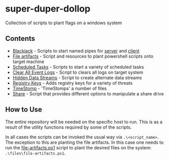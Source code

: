 # super-duper-dollop
Collection of scripts to plant flags on a windows system

## Contents
- [Blackjack](./blackjack/) - Scripts to start named pipes for [server](./blackjack/BlackjackDealer.ps1) and [client](./blackjack/BlackJackplayer.ps1)
- [File artifacts](./files/) - Script and resources to plant powershell scripts onto target machine
- [Scheduled Tasks](./scheduledTasks/) - Scripts to start a variety of scheduled tasks
- [Clear All Event Logs](./ClearAllEventLogs.ps1) - Script to clears all logs on target system
- [Hidden Data Streams](./HiddenDataStreamsFlagPlacer.ps1) - Script to create alternate data streams
- [Registry Keys](./Registry.ps1) - Adds registry keys for a variety of threats
- [TimeStomp](./TimeStompFiles.ps1) - 'TimeStomps' a number of files 
- [Share](./Share.ps1) - Script that provides different options to manipulate a share drive

## How to Use
The entire repository will be needed on the specific host to run. This is as a result of the utility functions required by some of the scripts. 

In all cases the scripts can be invoked the usual way via `.\<script_name>`. The exception to this are planting the file artifacts. In this case one needs to run the [file-artifacts.ps1](./files/file-artifacts.ps1) script to plant the desired files on the system: `.\files\file-artifacts.ps1`.